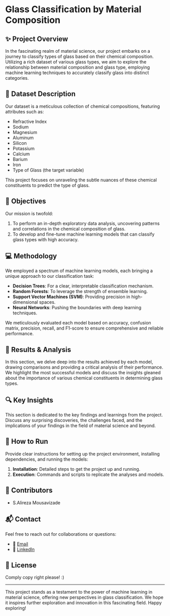 # Glass Classification by Material Composition

## ✨ Project Overview
In the fascinating realm of material science, our project embarks on a journey to classify types of glass based on their chemical composition. Utilizing a rich dataset of various glass types, we aim to explore the relationship between material composition and glass type, employing machine learning techniques to accurately classify glass into distinct categories.

## 🧪 Dataset Description
Our dataset is a meticulous collection of chemical compositions, featuring attributes such as:
- Refractive Index
- Sodium
- Magnesium
- Aluminum
- Silicon
- Potassium
- Calcium
- Barium
- Iron
- Type of Glass (the target variable)

This project focuses on unraveling the subtle nuances of these chemical constituents to predict the type of glass.

## 🎯 Objectives
Our mission is twofold:
1. To perform an in-depth exploratory data analysis, uncovering patterns and correlations in the chemical composition of glass.
2. To develop and fine-tune machine learning models that can classify glass types with high accuracy.

## 💻 Methodology
We employed a spectrum of machine learning models, each bringing a unique approach to our classification task:
- **Decision Trees**: For a clear, interpretable classification mechanism.
- **Random Forests**: To leverage the strength of ensemble learning.
- **Support Vector Machines (SVM)**: Providing precision in high-dimensional spaces.
- **Neural Networks**: Pushing the boundaries with deep learning techniques.

We meticulously evaluated each model based on accuracy, confusion matrix, precision, recall, and F1-score to ensure comprehensive and reliable performance.

## 🌟 Results & Analysis
In this section, we delve deep into the results achieved by each model, drawing comparisons and providing a critical analysis of their performance. We highlight the most successful models and discuss the insights gleaned about the importance of various chemical constituents in determining glass types.

## 🔍 Key Insights
This section is dedicated to the key findings and learnings from the project. Discuss any surprising discoveries, the challenges faced, and the implications of your findings in the field of material science and beyond.

## 🚀 How to Run
Provide clear instructions for setting up the project environment, installing dependencies, and running the models:
1. **Installation**: Detailed steps to get the project up and running.
2. **Execution**: Commands and scripts to replicate the analyses and models.

## 👥 Contributors
- S.Alireza Mousavizade

## 📬 Contact
Feel free to reach out for collaborations or questions:
- 📧 [Email](mousavizade@risklab.ai)
- 💼 [LinkedIn](https://www.linkedin.com/in/s-a-mousavizade)

## 📄 License
Comply copy right please! :)

---

This project stands as a testament to the power of machine learning in material science, offering new perspectives in glass classification. We hope it inspires further exploration and innovation in this fascinating field. Happy exploring!
